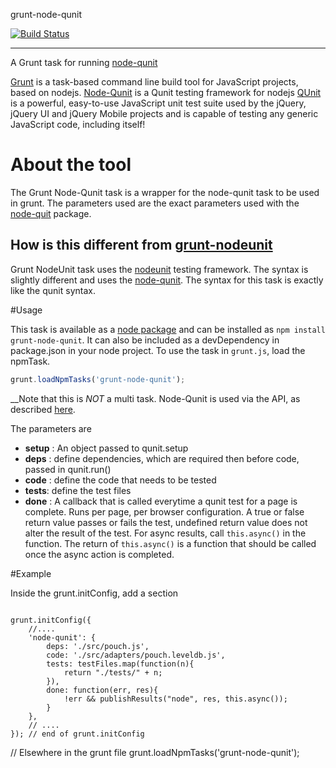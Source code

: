 grunt-node-qunit

[![Build Status](https://api.travis-ci.org/axemclion/grunt-node-qunit.png?branch=master)](https://travis-ci.org/axemclion/grunt-node-qunit)

-----------------

A Grunt task for running [node-qunit](https://github.com/kof/node-qunit)

[Grunt](http://gruntjs.com/) is a task-based command line build tool for JavaScript projects, based on nodejs. 
[Node-Qunit](https://github.com/kof/node-qunit) is a Qunit testing framework for nodejs
[QUnit](http://qunitjs.com/) is a powerful, easy-to-use JavaScript unit test suite used by the jQuery, jQuery UI and jQuery Mobile projects and is capable of testing any generic JavaScript code, including itself! 

# About the tool

The Grunt Node-Qunit task is a wrapper for the node-qunit task to be used in grunt. The parameters used are the exact parameters used with the [node-quit](https://github.com/kof/node-qunit#via-api) package.

## How is this different from [grunt-nodeunit](https://github.com/gruntjs/grunt-contrib-nodeunit)

Grunt NodeUnit task uses the [nodeunit](https://github.com/caolan/nodeunit/) testing framework. The syntax is slightly different and uses the [node-qunit](https://github.com/kof/node-qunit#via-api). The syntax for this task is exactly like the qunit syntax. 

#Usage

This task is available as a [node package](https://npmjs.org/package/grunt-node-qunit) and can be installed as `npm install grunt-node-qunit`. It can also be included as a devDependency in package.json in your node project. 
To use the task in `grunt.js`, load the npmTask. 


```javascript
grunt.loadNpmTasks('grunt-node-qunit');

``` 

__Note that this is *NOT* a multi task. Node-Qunit is used via the API, as described [here](https://github.com/axemclion/grunt-node-qunit.git). 


The parameters are 

* __setup__ : An object passed to qunit.setup
* __deps__ : define dependencies, which are required then before code, passed in qunit.run()
* __code__ : define the code that needs to be tested
* __tests__: define the test files
* __done__ : A callback that is called everytime a qunit test for a page is complete. Runs per page, per browser configuration. A true or false return value passes or fails the test, undefined return value does not alter the result of the test. For async results, call `this.async()` in the function. The return of `this.async()` is a function that should be called once the async action is completed.

#Example

Inside the grunt.initConfig, add a section

```

grunt.initConfig({
	//....
	'node-qunit': {
		deps: './src/pouch.js',
		code: './src/adapters/pouch.leveldb.js',
		tests: testFiles.map(function(n){
			return "./tests/" + n;
		}),
		done: function(err, res){
			!err && publishResults("node", res, this.async());
		}
	},
	// ....
}); // end of grunt.initConfig

```

// Elsewhere in the grunt file
grunt.loadNpmTasks('grunt-node-qunit');
